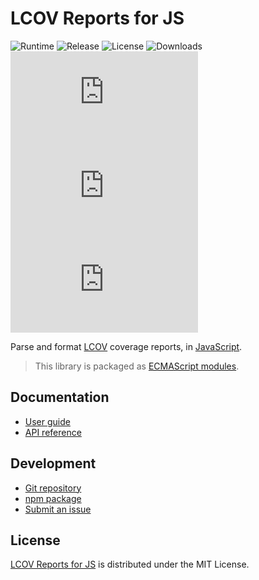 # LCOV Reports for JS
![Runtime](https://badgen.net/npm/node/@cedx/lcov) ![Release](https://badgen.net/npm/v/@cedx/lcov) ![License](https://badgen.net/npm/license/@cedx/lcov) ![Downloads](https://badgen.net/npm/dt/@cedx/lcov) ![Dependencies](https://badgen.net/david/dep/cedx/lcov.js) ![Coverage](https://badgen.net/coveralls/c/github/cedx/lcov.js) ![Build](https://badgen.net/github/checks/cedx/lcov.js)

Parse and format [LCOV](http://ltp.sourceforge.net/coverage/lcov.php) coverage reports,
in [JavaScript](https://developer.mozilla.org/en-US/docs/Web/JavaScript).

> This library is packaged as [ECMAScript modules](https://nodejs.org/api/esm.html).

## Documentation
- [User guide](https://docs.belin.io/lcov.js)
- [API reference](https://api.belin.io/lcov.js)

## Development
- [Git repository](https://git.belin.io/cedx/lcov.js)
- [npm package](https://www.npmjs.com/package/@cedx/lcov)
- [Submit an issue](https://git.belin.io/cedx/lcov.js/issues)

## License
[LCOV Reports for JS](https://docs.belin.io/lcov.js) is distributed under the MIT License.
